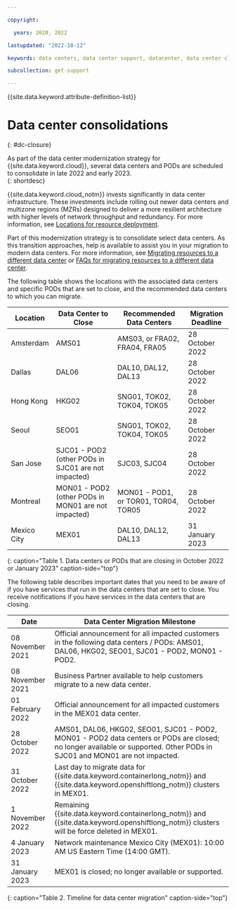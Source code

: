 ```yaml
---

copyright:

  years: 2020, 2022

lastupdated: "2022-10-12"

keywords: data centers, data center support, datacenter, data center closure

subcollection: get-support

---
```


{{site.data.keyword.attribute-definition-list}}

# Data center consolidations
{: #dc-closure}

As part of the data center modernization strategy for {{site.data.keyword.cloud}}, several data centers and PODs are scheduled to consolidate in late 2022 and early 2023.  
{: shortdesc}

{{site.data.keyword.cloud_notm}} invests significantly in data center infrastructure. These investments include rolling out newer data centers and multizone regions (MZRs) designed to deliver a more resilient architecture with higher levels of network throughput and redundancy. For more information, see [Locations for resource deployment](/docs/overview?topic=overview-locations).

Part of this modernization strategy is to consolidate select data centers. As this transition approaches, help is available to assist you in your migration to modern data centers. For more information, see [Migrating resources to a different data center](/docs/account?topic=account-migrate-data-center) or [FAQs for migrating resources to a different data center](/docs/account?topic=account-faqs-dc-closure).

The following table shows the locations with the associated data centers and specific PODs that are set to close, and the recommended data centers to which you can migrate.  

| Location      | Data Center to Close |  Recommended Data Centers  | Migration Deadline |
|---------------|----------------------|----------------------------|--------------------|
| Amsterdam     | AMS01     | AMS03, or FRA02, FRA04, FRA05  | 28 October 2022 |
| Dallas        | DAL06                | DAL10, DAL12, DAL13 | 28 October 2022 |
| Hong Kong     | HKG02         | SNG01, TOK02, TOK04, TOK05 | 28 October 2022 |
| Seoul         | SEO01         | SNG01, TOK02, TOK04, TOK05 | 28 October 2022 |
| San Jose      | SJC01 - POD2 (other PODs in SJC01 are not impacted) | SJC03, SJC04 | 28 October 2022 |
| Montreal      | MON01 - POD2 (other PODs in MON01 are not impacted) | MON01 - POD1, or TOR01, TOR04, TOR05 | 28 October 2022 |
| Mexico City   | MEX01 | DAL10, DAL12, DAL13 | 31 January 2023 |
{: caption="Table 1. Data centers or PODs that are closing in October 2022 or January 2023" caption-side="top"}

The following table describes important dates that you need to be aware of if you have services that run in the data centers that are set to close. You receive notifications if you have services in the data centers that are closing.

| Date           | Data Center Migration Milestone |
|----------------|---------------------------------|
| 08 November 2021 | Official announcement for all impacted customers in the following data centers / PODs: AMS01, DAL06, HKG02, SEO01, SJC01 - POD2, MON01 - POD2.|
| 08 November 2021 | Business Partner available to help customers migrate to a new data center. |
| 01 February 2022 | Official announcement for all impacted customers in the  MEX01 data center. |
| 28 October 2022  | AMS01, DAL06, HKG02, SEO01, SJC01 - POD2, MON01 - POD2 data centers or PODs are closed; no longer available or supported. Other PODs in SJC01 and MON01 are not impacted. |
| 31 October 2022 | Last day to migrate data for {{site.data.keyword.containerlong_notm}} and {{site.data.keyword.openshiftlong_notm}} clusters in MEX01.  |
| 1 November 2022 | Remaining {{site.data.keyword.containerlong_notm}} and {{site.data.keyword.openshiftlong_notm}} clusters will be force deleted in MEX01.  |
| 4 January 2023 | Network maintenance Mexico City (MEX01): 10:00 AM US Eastern Time (14:00 GMT).  |
| 31 January 2023 | MEX01 is closed; no longer available or supported.  |
{: caption="Table 2. Timeline for data center migration" caption-side="top"}
